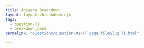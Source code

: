 ```yaml
---
title: Answers Breakdown
layout: layouts/breakdown.njk
tags:
  - question-01
  - breakdown_base
permalink: "questions/question-01/{{ page.fileSlug }}.html"

---
```


